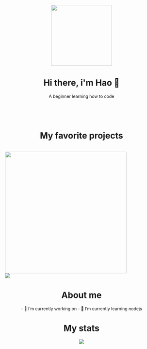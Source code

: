 <div align='center'>
  <img align='center' width='200' height='200' src='https://media.giphy.com/media/zhYSVCirREeIZtONCI/giphy.gif'>
  <h1 align='center'>Hi there, i'm Hao 👋</h1>
  <p align='center'>A beginner learning how to code</p>
  <br><br><br>
</div>

<!-- Projects -->
<h1 align='center'>My favorite projects</h1>
<br>
<div>
  <a href='https://github.com/lvhao03/Simple-weather-app'>
    <img width='400' src='https://user-images.githubusercontent.com/87526625/189522170-b802a469-f197-494f-ac1c-6926e12dfb5b.PNG'><br>
    <img src='https://github-readme-stats.vercel.app/api/pin/?username=lvhao03&repo=Simple-weather-app&theme=rose_pine'>
  </a>
</div>
<!-- About me -->
<div align='center'>
  <h1>About me</h1>
  - 🔭 I’m currently working on 
  - 🌱 I’m currently learning nodejs
</div>


<!-- Stats -->
<div align='center'>
  <h1>My stats</h1>
  <img src='https://github-readme-stats.vercel.app/api?username=hao03&show_icons=true&theme=rose_pine'>
</div>
<!--
**lvhao03/lvhao03** is a ✨ _special_ ✨ repository because its `README.md` (this file) appears on your GitHub profile.

Here are some ideas to get you started:

- 🔭 I’m currently working on ...
- 🌱 I’m currently learning ...
- 👯 I’m looking to collaborate on ...
- 🤔 I’m looking for help with ...
- 💬 Ask me about ...
- 📫 How to reach me: ...
- 😄 Pronouns: ...
- ⚡ Fun fact: ...
-->
